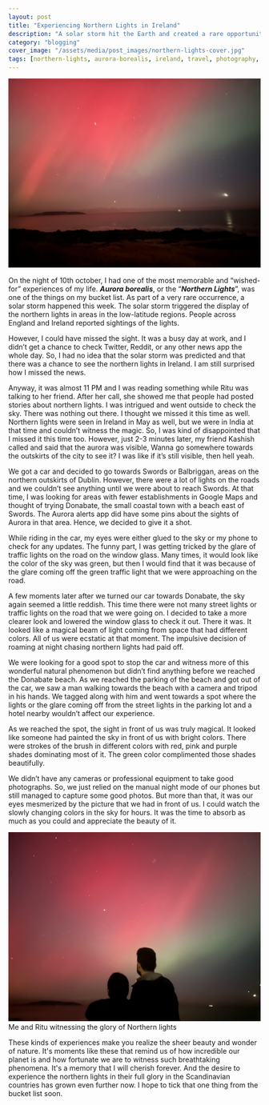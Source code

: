 ```yaml
---
layout: post
title: "Experiencing Northern Lights in Ireland"
description: "A solar storm hit the Earth and created a rare opportunity to see the Northern Lights in Ireland. I was lucky to witness the beautiful phenomenon."
category: "blogging"
cover_image: "/assets/media/post_images/northern-lights-cover.jpg"
tags: [northern-lights, aurora-borealis, ireland, travel, photography, nature]
---
```


<img src="/assets/media/post_images/northern-lights-cover.jpg" alt="Northern lights in Ireland" loading="lazy">

On the night of 10th october, I had one of the most memorable and “wished-for” experiences of my life. ***Aurora borealis***, or the “***Northern Lights***”, was one of the things on my bucket list. As part of a very rare occurrence, a solar storm happened this week.
The solar storm triggered the display of the northern lights in areas in the low-latitude regions.
People across England and Ireland reported sightings of the lights.

However, I could have missed the sight.
It was a busy day at work, and I didn’t get a chance to check Twitter, Reddit, or any other news app the whole day.
So, I had no idea that the solar storm was predicted and that there was a chance to see the northern lights in Ireland.
I am still surprised how I missed the news.

Anyway, it was almost 11 PM and I was reading something while Ritu was talking to her friend.
After her call, she showed me that people had posted stories about northern lights.
I was intrigued and went outside to check the sky.
There was nothing out there.
I thought we missed it this time as well.
Northern lights were seen in Ireland in May as well, but we were in India at that time and couldn’t witness the magic.
So, I was kind of disappointed that I missed it this time too.
However, just 2-3 minutes later, my friend Kashish called and said that the aurora was visible, Wanna go somewhere towards the outskirts of the city to see it? I was like if it’s still visible, then hell yeah.

We got a car and decided to go towards Swords or Balbriggan, areas on the northern outskirts of Dublin.
However, there were a lot of lights on the roads and we couldn’t see anything until we were about to reach Swords.
At that time, I was looking for areas with fewer establishments in Google Maps and thought of trying Donabate, the small coastal town with a beach east of Swords.
The Aurora alerts app did have some pins about the sights of Aurora in that area. Hence, we decided to give it a shot.

While riding in the car, my eyes were either glued to the sky or my phone to check for any updates.
The funny part, I was getting tricked by the glare of traffic lights on the road on the window glass.
Many times, it would look like the color of the sky was green, but then I would find that it was because of the glare coming off the green traffic light that we were approaching on the road.

A few moments later after we turned our car towards Donabate, the sky again seemed a little reddish.
This time there were not many street lights or traffic lights on the road that we were going on.
I decided to take a more clearer look and lowered the window glass to check it out.
There it was. It looked like a magical beam of light coming from space that had different colors.
All of us were ecstatic at that moment.
The impulsive decision of roaming at night chasing northern lights had paid off.

We were looking for a good spot to stop the car and witness more of this wonderful natural phenomenon but didn’t find anything before we reached the Donabate beach.
As we reached the parking of the beach and got out of the car, we saw a man walking towards the beach with a camera and tripod in his hands.
We tagged along with him and went towards a spot where the lights or the glare coming off from the street lights in the parking lot and a hotel nearby wouldn’t affect our experience.

As we reached the spot, the sight in front of us was truly magical.
It looked like someone had painted the sky in front of us with bright colors.
There were strokes of the brush in different colors with red, pink and purple shades dominating most of it.
The green color complimented those shades beautifully.

We didn’t have any cameras or professional equipment to take good photographs.
So, we just relied on the manual night mode of our phones but still managed to capture some good photos.
But more than that, it was our eyes mesmerized by the picture that we had in front of us.
I could watch the slowly changing colors in the sky for hours.
It was the time to absorb as much as you could and appreciate the beauty of it.

<img src="/assets/media/post_images/me-n-ritu-northern-lights.jpg" alt="Rohan and Ritu at Donabate beach amid Northern lights" loading="lazy">
<div class="img-caption">Me and Ritu witnessing the glory of Northern lights</div>

These kinds of experiences make you realize the sheer beauty and wonder of nature.
It's moments like these that remind us of how incredible our planet is and how fortunate we are to witness such breathtaking phenomena.
It's a memory that I will cherish forever.
And the desire to experience the northern lights in their full glory in the Scandinavian countries has grown even further now.
I hope to tick that one thing from the bucket list soon.
